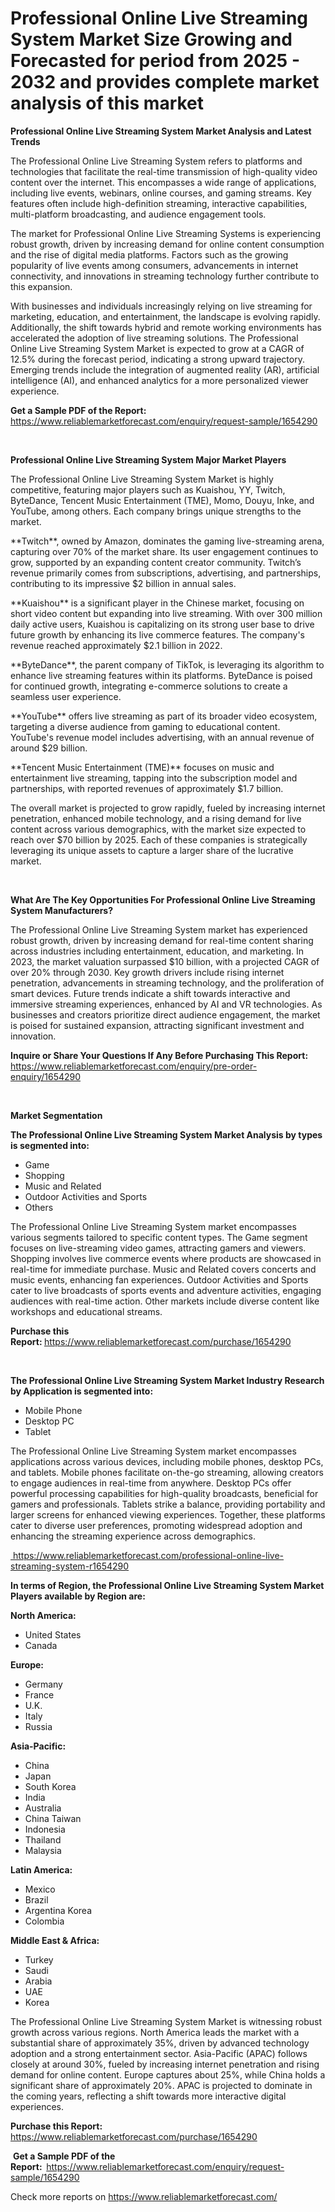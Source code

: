 <p><h1>Professional Online Live Streaming System Market Size Growing and Forecasted for period from 2025 - 2032 and provides complete market analysis of this market</h1></p><p><strong>Professional Online Live Streaming System Market Analysis and Latest Trends</strong></p>
<p><p>The Professional Online Live Streaming System refers to platforms and technologies that facilitate the real-time transmission of high-quality video content over the internet. This encompasses a wide range of applications, including live events, webinars, online courses, and gaming streams. Key features often include high-definition streaming, interactive capabilities, multi-platform broadcasting, and audience engagement tools.</p><p>The market for Professional Online Live Streaming Systems is experiencing robust growth, driven by increasing demand for online content consumption and the rise of digital media platforms. Factors such as the growing popularity of live events among consumers, advancements in internet connectivity, and innovations in streaming technology further contribute to this expansion. </p><p>With businesses and individuals increasingly relying on live streaming for marketing, education, and entertainment, the landscape is evolving rapidly. Additionally, the shift towards hybrid and remote working environments has accelerated the adoption of live streaming solutions. The Professional Online Live Streaming System Market is expected to grow at a CAGR of 12.5% during the forecast period, indicating a strong upward trajectory. Emerging trends include the integration of augmented reality (AR), artificial intelligence (AI), and enhanced analytics for a more personalized viewer experience.</p></p>
<p><strong>Get a Sample PDF of the Report:&nbsp;</strong> <a href="https://www.reliablemarketforecast.com/enquiry/request-sample/1654290?utm_campaign=2336&utm_medium=2&utm_source=Github&utm_content=ia&utm_term=11032025&utm_id=professional-online-live-streaming-system">https://www.reliablemarketforecast.com/enquiry/request-sample/1654290</a></p>
<p>&nbsp;</p>
<p><strong>Professional Online Live Streaming System Major Market Players</strong></p>
<p><p>The Professional Online Live Streaming System Market is highly competitive, featuring major players such as Kuaishou, YY, Twitch, ByteDance, Tencent Music Entertainment (TME), Momo, Douyu, Inke, and YouTube, among others. Each company brings unique strengths to the market.</p><p>**Twitch**, owned by Amazon, dominates the gaming live-streaming arena, capturing over 70% of the market share. Its user engagement continues to grow, supported by an expanding content creator community. Twitch’s revenue primarily comes from subscriptions, advertising, and partnerships, contributing to its impressive $2 billion in annual sales.</p><p>**Kuaishou** is a significant player in the Chinese market, focusing on short video content but expanding into live streaming. With over 300 million daily active users, Kuaishou is capitalizing on its strong user base to drive future growth by enhancing its live commerce features. The company's revenue reached approximately $2.1 billion in 2022.</p><p>**ByteDance**, the parent company of TikTok, is leveraging its algorithm to enhance live streaming features within its platforms. ByteDance is poised for continued growth, integrating e-commerce solutions to create a seamless user experience.</p><p>**YouTube** offers live streaming as part of its broader video ecosystem, targeting a diverse audience from gaming to educational content. YouTube's revenue model includes advertising, with an annual revenue of around $29 billion.</p><p>**Tencent Music Entertainment (TME)** focuses on music and entertainment live streaming, tapping into the subscription model and partnerships, with reported revenues of approximately $1.7 billion. </p><p>The overall market is projected to grow rapidly, fueled by increasing internet penetration, enhanced mobile technology, and a rising demand for live content across various demographics, with the market size expected to reach over $70 billion by 2025. Each of these companies is strategically leveraging its unique assets to capture a larger share of the lucrative market.</p></p>
<p>&nbsp;</p>
<p><strong>What Are The Key Opportunities For Professional Online Live Streaming System Manufacturers?</strong></p>
<p><p>The Professional Online Live Streaming System market has experienced robust growth, driven by increasing demand for real-time content sharing across industries including entertainment, education, and marketing. In 2023, the market valuation surpassed $10 billion, with a projected CAGR of over 20% through 2030. Key growth drivers include rising internet penetration, advancements in streaming technology, and the proliferation of smart devices. Future trends indicate a shift towards interactive and immersive streaming experiences, enhanced by AI and VR technologies. As businesses and creators prioritize direct audience engagement, the market is poised for sustained expansion, attracting significant investment and innovation.</p></p>
<p><strong>Inquire or Share Your Questions If Any Before Purchasing This Report:</strong> <a href="https://www.reliablemarketforecast.com/enquiry/pre-order-enquiry/1654290?utm_campaign=2336&utm_medium=2&utm_source=Github&utm_content=ia&utm_term=11032025&utm_id=professional-online-live-streaming-system">https://www.reliablemarketforecast.com/enquiry/pre-order-enquiry/1654290</a></p>
<p>&nbsp;</p>
<p><strong>Market Segmentation</strong></p>
<p><strong>The Professional Online Live Streaming System Market Analysis by types is segmented into:</strong></p>
<p><ul><li>Game</li><li>Shopping</li><li>Music and Related</li><li>Outdoor Activities and Sports</li><li>Others</li></ul></p>
<p><p>The Professional Online Live Streaming System market encompasses various segments tailored to specific content types. The Game segment focuses on live-streaming video games, attracting gamers and viewers. Shopping involves live commerce events where products are showcased in real-time for immediate purchase. Music and Related covers concerts and music events, enhancing fan experiences. Outdoor Activities and Sports cater to live broadcasts of sports events and adventure activities, engaging audiences with real-time action. Other markets include diverse content like workshops and educational streams.</p></p>
<p><strong>Purchase this Report:&nbsp;</strong><a href="https://www.reliablemarketforecast.com/purchase/1654290?utm_campaign=2336&utm_medium=2&utm_source=Github&utm_content=ia&utm_term=11032025&utm_id=professional-online-live-streaming-system">https://www.reliablemarketforecast.com/purchase/1654290</a></p>
<p>&nbsp;</p>
<p><strong>The Professional Online Live Streaming System Market Industry Research by Application is segmented into:</strong></p>
<p><ul><li>Mobile Phone</li><li>Desktop PC</li><li>Tablet</li></ul></p>
<p><p>The Professional Online Live Streaming System market encompasses applications across various devices, including mobile phones, desktop PCs, and tablets. Mobile phones facilitate on-the-go streaming, allowing creators to engage audiences in real-time from anywhere. Desktop PCs offer powerful processing capabilities for high-quality broadcasts, beneficial for gamers and professionals. Tablets strike a balance, providing portability and larger screens for enhanced viewing experiences. Together, these platforms cater to diverse user preferences, promoting widespread adoption and enhancing the streaming experience across demographics.</p></p>
<p><a href="https://www.reliablemarketforecast.com/professional-online-live-streaming-system-r1654290?utm_campaign=2336&utm_medium=2&utm_source=Github&utm_content=ia&utm_term=11032025&utm_id=professional-online-live-streaming-system">&nbsp;https://www.reliablemarketforecast.com/professional-online-live-streaming-system-r1654290</a></p>
<p><strong>In terms of Region, the Professional Online Live Streaming System Market Players available by Region are:</strong></p>
<p>
    <p> <strong> North America: </strong>
        <ul>
            <li>United States</li>
            <li>Canada</li>
        </ul>
        </p> 
    <p> <strong> Europe: </strong>
        <ul>
            <li>Germany</li>
            <li>France</li>
            <li>U.K.</li>
            <li>Italy</li>
            <li>Russia</li>
        </ul>
        </p> 
    <p> <strong> Asia-Pacific: </strong>
        <ul>
            <li>China</li>
            <li>Japan</li>
            <li>South Korea</li>
            <li>India</li>
            <li>Australia</li>
            <li>China Taiwan</li>
            <li>Indonesia</li>
            <li>Thailand</li>
            <li>Malaysia</li>
        </ul>
        </p> 
    <p> <strong> Latin America: </strong>
        <ul>
            <li>Mexico</li>
            <li>Brazil</li>
            <li>Argentina Korea</li>
            <li>Colombia</li>
        </ul>
        </p> 
    <p> <strong> Middle East & Africa: </strong>
        <ul>
            <li>Turkey</li>
            <li>Saudi</li>
            <li>Arabia</li>
            <li>UAE</li>
            <li>Korea</li>
        </ul>
    </p>
    </p>
<p><p>The Professional Online Live Streaming System Market is witnessing robust growth across various regions. North America leads the market with a substantial share of approximately 35%, driven by advanced technology adoption and a strong entertainment sector. Asia-Pacific (APAC) follows closely at around 30%, fueled by increasing internet penetration and rising demand for online content. Europe captures about 25%, while China holds a significant share of approximately 20%. APAC is projected to dominate in the coming years, reflecting a shift towards more interactive digital experiences.</p></p>
<p><strong>Purchase this Report: </strong><a href="https://www.reliablemarketforecast.com/purchase/1654290?utm_campaign=2336&utm_medium=2&utm_source=Github&utm_content=ia&utm_term=11032025&utm_id=professional-online-live-streaming-system">https://www.reliablemarketforecast.com/purchase/1654290</a></p>
<p>&nbsp;<strong>Get a Sample PDF of the Report:&nbsp;&nbsp;</strong><a href="https://www.reliablemarketforecast.com/enquiry/request-sample/1654290?utm_campaign=2336&utm_medium=2&utm_source=Github&utm_content=ia&utm_term=11032025&utm_id=professional-online-live-streaming-system">https://www.reliablemarketforecast.com/enquiry/request-sample/1654290</a></p>
<p><strong></strong></p>
<p>Check more reports on <a href="https://www.reliablemarketforecast.com/?utm_campaign=2336&utm_medium=2&utm_source=Github&utm_content=ia&utm_term=11032025&utm_id=professional-online-live-streaming-system">https://www.reliablemarketforecast.com/</a></p>